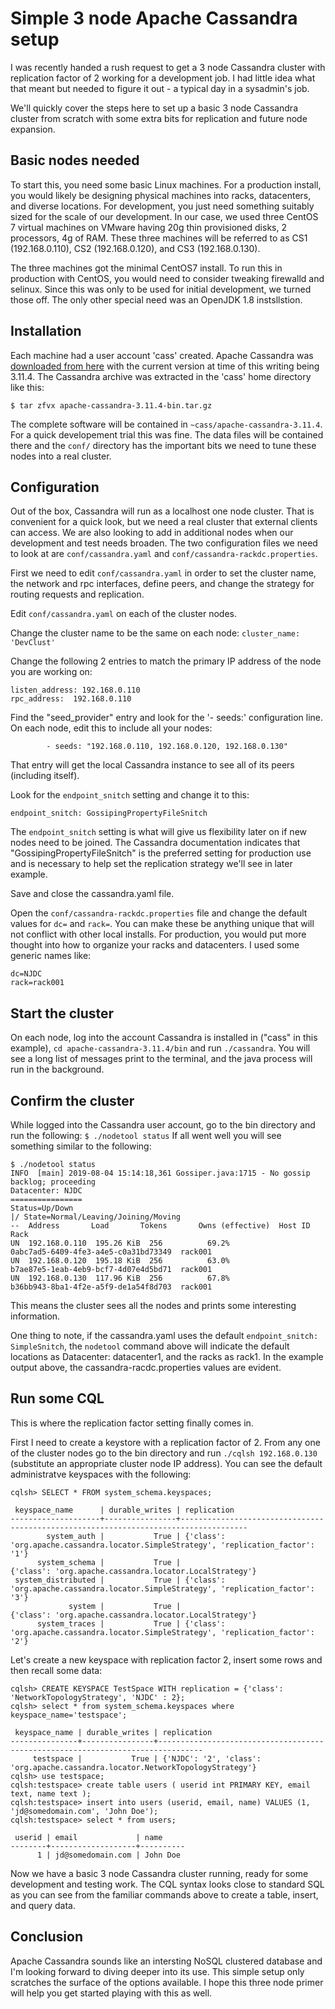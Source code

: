 # Simple 3 node Apache Cassandra setup
I was recently handed a rush request to get a 3 node Cassandra cluster with replication factor of 2 working for a development job. I had little idea what that meant but needed to figure it out - a typical day in a sysadmin's job.

We'll quickly cover the steps here to set up a basic 3 node Cassandra cluster from scratch with some extra bits for replication and future node expansion.

## Basic nodes needed
To start this, you need some basic Linux machines. For a production install, you would likely be designing physical machines into racks, datacenters, and diverse locations. For development, you just need something suitably sized for the scale of our development.  In our case, we used three CentOS 7 virtual machines on VMware having 20g thin provisioned disks, 2 processors, 4g of RAM.  These three machines will be referred to as CS1 (192.168.0.110), CS2 (192.168.0.120), and CS3 (192.168.0.130).

The three machines got the minimal CentOS7 install. To run this in production with CentOS, you would need to consider tweaking firewalld and selinux. Since this was only to be used for initial development, we turned those off.  The only other special need was an OpenJDK 1.8 instsllstion.

## Installation
Each machine had a user account 'cass' created. Apache Cassandra was [downloaded from here](https://cassandra.apache.org/download/) with the current version at time of this writing being 3.11.4. The Cassandra archive was extracted in the 'cass' home directory like this:
```
$ tar zfvx apache-cassandra-3.11.4-bin.tar.gz
```
The complete software will be contained in `~cass/apache-cassandra-3.11.4`. For a quick developement trial this was fine. The data files will be contained there and the `conf/` directory has the important bits we need to tune these nodes into a real cluster.

## Configuration
Out of the box, Cassandra will run as a localhost one node cluster. That is convenient for a quick look, but we need a real cluster that external clients can access.  We are also looking to add in additional nodes when our development and test needs broaden.  The two configuration files we need to look at are `conf/cassandra.yaml` and `conf/cassandra-rackdc.properties`. 

First we need to edit `conf/cassandra.yaml` in order to set the cluster name, the network and rpc interfaces, define peers, and change the strategy for routing requests and replication.

Edit `conf/cassandra.yaml` on each of the cluster nodes.

Change the cluster name to be the same on each node:
`cluster_name: 'DevClust'`

Change the following 2 entries to match the primary IP address of the node you are working on:
```
listen_address: 192.168.0.110
rpc_address:  192.168.0.110
```

Find the "seed_provider" entry and look for the '- seeds:' configuration line. On each node, edit this to include all your nodes:
```
        - seeds: "192.168.0.110, 192.168.0.120, 192.168.0.130"
```
That entry will get the local Cassandra instance to see all of its peers (including itself).

Look for the `endpoint_snitch` setting and change it to this:
```
endpoint_snitch: GossipingPropertyFileSnitch
```

The `endpoint_snitch` setting is what will give us flexibility later on if new nodes need to be joined. The Cassandra documentation indicates that "GossipingPropertyFileSnitch" is the preferred setting for production use and is necessary to help set the replication strategy we'll see in later example.

Save and close the cassandra.yaml file.

Open the `conf/cassandra-rackdc.properties` file and change the default values for `dc=` and `rack=`. You can make these be anything unique that will not conflict with other local installs. For production, you would put more thought into how to organize your racks and datacenters. I used some generic names like:
```
dc=NJDC
rack=rack001
```

## Start the cluster
On each node, log into the account Cassandra is installed in ("cass" in this example), `cd apache-cassandra-3.11.4/bin` and run `./cassandra`.  You will see a long list of messages print to the terminal, and the java process will run in the background.

## Confirm the cluster
While logged into the Cassandra user account, go to the bin directory and run the following:
`$ ./nodetool status`
If all went well you will see something similar to the following:
```
$ ./nodetool status
INFO  [main] 2019-08-04 15:14:18,361 Gossiper.java:1715 - No gossip backlog; proceeding
Datacenter: NJDC
================
Status=Up/Down
|/ State=Normal/Leaving/Joining/Moving
--  Address       Load       Tokens       Owns (effective)  Host ID                               Rack
UN  192.168.0.110  195.26 KiB  256          69.2%             0abc7ad5-6409-4fe3-a4e5-c0a31bd73349  rack001
UN  192.168.0.120  195.18 KiB  256          63.0%             b7ae87e5-1eab-4eb9-bcf7-4d07e4d5bd71  rack001
UN  192.168.0.130  117.96 KiB  256          67.8%             b36bb943-8ba1-4f2e-a5f9-de1a54f8d703  rack001
```
This means the cluster sees all the nodes and prints some interesting information.

One thing to note, if the cassandra.yaml uses the default `endpoint_snitch: SimpleSnitch`, the `nodetool` command above will indicate the default locations as Datacenter: datacenter1, and the racks as rack1. In the example output above, the cassandra-racdc.properties values are evident.

## Run some CQL
This is where the replication factor setting finally comes in.

First I need to create a keystore with a replication factor of 2. From any one of the cluster nodes go to the bin directory and run `./cqlsh 192.168.0.130 ` (substitute an appropriate cluster node IP address). You can see the default administratve keyspaces with the following:
```
cqlsh> SELECT * FROM system_schema.keyspaces;

 keyspace_name      | durable_writes | replication
--------------------+----------------+-------------------------------------------------------------------------------------
        system_auth |           True | {'class': 'org.apache.cassandra.locator.SimpleStrategy', 'replication_factor': '1'}
      system_schema |           True |                             {'class': 'org.apache.cassandra.locator.LocalStrategy'}
 system_distributed |           True | {'class': 'org.apache.cassandra.locator.SimpleStrategy', 'replication_factor': '3'}
             system |           True |                             {'class': 'org.apache.cassandra.locator.LocalStrategy'}
      system_traces |           True | {'class': 'org.apache.cassandra.locator.SimpleStrategy', 'replication_factor': '2'}
```

Let's create a new keyspace with replication factor 2, insert some rows and then recall some data:
```
cqlsh> CREATE KEYSPACE TestSpace WITH replication = {'class': 'NetworkTopologyStrategy', 'NJDC' : 2};
cqlsh> select * from system_schema.keyspaces where keyspace_name='testspace';

 keyspace_name | durable_writes | replication
---------------+----------------+--------------------------------------------------------------------------------
     testspace |           True | {'NJDC': '2', 'class': 'org.apache.cassandra.locator.NetworkTopologyStrategy'}
cqlsh> use testspace;
cqlsh:testspace> create table users ( userid int PRIMARY KEY, email text, name text );
cqlsh:testspace> insert into users (userid, email, name) VALUES (1, 'jd@somedomain.com', 'John Doe');
cqlsh:testspace> select * from users;

 userid | email             | name
--------+-------------------+----------
      1 | jd@somedomain.com | John Doe
```

Now we have a basic 3 node Cassandra cluster running, ready for some development and testing work. The CQL syntax looks close to standard SQL as you can see from the familiar commands above to create a table, insert, and query data.

## Conclusion
Apache Cassandra sounds like an intersting NoSQL clustered database and I'm looking forward to diving deeper into its use. This simple setup only scratches the surface of the options available. I hope this three node primer will help you get started playing with this as well.